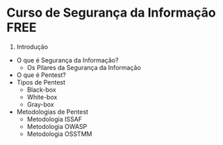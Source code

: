 # Curso de Segurança da Informação FREE

1. Introdução
  - O que é Segurança da Informação?
     - Os Pilares da Segurança da Informação
  - O que é Pentest?
  - Tipos de Pentest
      - Black-box
      - White-box
      - Gray-box
  - Metodologias de Pentest
     - Metodologia ISSAF
     - Metodologia OWASP
     - Metodologia OSSTMM

